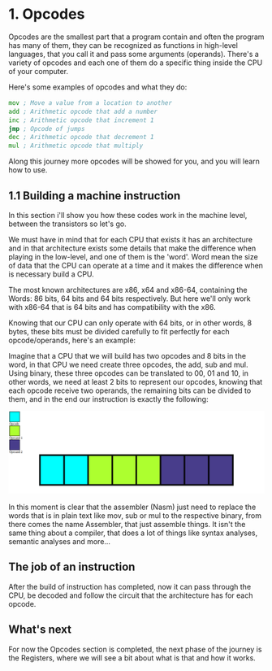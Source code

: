 # 1. Opcodes

Opcodes are the smallest part that a program contain and often the program has many of them, they can be recognized as functions in high-level languages, that you call it and pass some arguments (operands). There's a variety of opcodes and each one of them do a specific thing inside the CPU of your computer.

Here's some examples of opcodes and what they do:
```asm
mov ; Move a value from a location to another
add ; Arithmetic opcode that add a number
inc ; Arithmetic opcode that increment 1
jmp ; Opcode of jumps
dec ; Arithmetic opcode that decrement 1
mul ; Arithmetic opcode that multiply
```

Along this journey more opcodes will be showed for you, and you will learn how to use.

## 1.1 Building a machine instruction
In this section i'll show you how these codes work in the machine level, between the transistors so let's go.

We must have in mind that for each CPU that exists it has an architecture and in that architecture exists some details that make the difference when playing in the low-level, and one of them is the 'word'. Word mean the size of data that the CPU can operate at a time and it makes the difference when is necessary build a CPU.

The most known architectures are x86, x64 and x86-64, containing the Words: 86 bits, 64 bits and 64 bits respectively. But here we'll only work with x86-64 that is 64 bits and has compatibility with the x86.

Knowing that our CPU can only operate with 64 bits, or in other words, 8 bytes, these bits must be divided carefully to fit perfectly for each opcode/operands, here's an example:

Imagine that a CPU that we will build has two opcodes and 8 bits in the word, in that CPU we need create three opcodes, the add, sub and mul. Using binary, these three opcodes can be translated to 00, 01 and 10, in other words, we need at least 2 bits to represent our opcodes, knowing that each opcode receive two operands, the remaining bits can be divided to them, and in the end our instruction is exactly the following:

<img src='./../assets/Bits split.png'/>

In this moment is clear that the assembler (Nasm) just need to replace the words that is in plain text like mov, sub or mul to the respective binary, from there comes the name Assembler, that just assemble things. It isn't the same thing about a compiler, that does a lot of things like syntax analyses, semantic analyses and more...

## The job of an instruction

After the build of instruction has completed, now it can pass through the CPU, be decoded and follow the circuit that the architecture has for each opcode.

## What's next

For now the Opcodes section is completed, the next phase of the journey is the Registers, where we will see a bit about what is that and how it works.